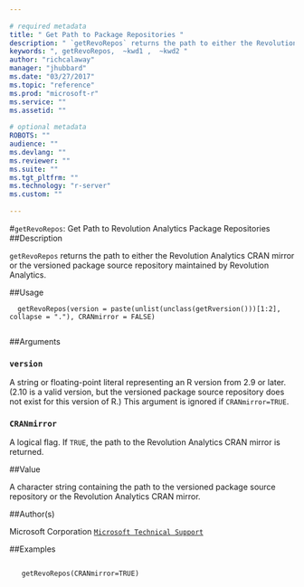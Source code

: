 ```yaml
--- 
 
# required metadata 
title: " Get Path to Package Repositories " 
description: " `getRevoRepos` returns the path to either the Revolution Analytics CRAN mirror or the versioned package source repository maintained by Microsoft. " 
keywords: ", getRevoRepos,  ~kwd1 ,  ~kwd2 " 
author: "richcalaway" 
manager: "jhubbard" 
ms.date: "03/27/2017" 
ms.topic: "reference" 
ms.prod: "microsoft-r" 
ms.service: "" 
ms.assetid: "" 
 
# optional metadata 
ROBOTS: "" 
audience: "" 
ms.devlang: "" 
ms.reviewer: "" 
ms.suite: "" 
ms.tgt_pltfrm: "" 
ms.technology: "r-server" 
ms.custom: "" 
 
--- 
```

 
 
 
 #`getRevoRepos`:  Get Path to Revolution Analytics Package Repositories  
 ##Description
 
`getRevoRepos` returns the path to either the Revolution Analytics CRAN mirror or the
versioned package source repository maintained by Revolution Analytics.
 
 
 ##Usage

```   
  getRevoRepos(version = paste(unlist(unclass(getRversion()))[1:2], collapse = "."), CRANmirror = FALSE)
 
```
 
 ##Arguments

   
    
 ### `version`
  A string or floating-point literal representing an R version from 2.9 or later. (2.10 is a valid version, but the versioned package source repository does not exist for this version of R.) This argument is ignored if `CRANmirror=TRUE`.  
  
    
 ### `CRANmirror`
  A logical flag. If `TRUE`, the path to the Revolution Analytics CRAN mirror is returned.  
  
 
 
 ##Value
 
A character string containing the path to the versioned package source repository
or the Revolution Analytics CRAN mirror.
 
 
 ##Author(s)
 
 Microsoft Corporation [`Microsoft Technical Support`](https://go.microsoft.com/fwlink/?LinkID=698556&clcid=0x409)

 
 
 
 
 
 
 ##Examples

 ```
   
    getRevoRepos(CRANmirror=TRUE)
 
```
 
 
 
